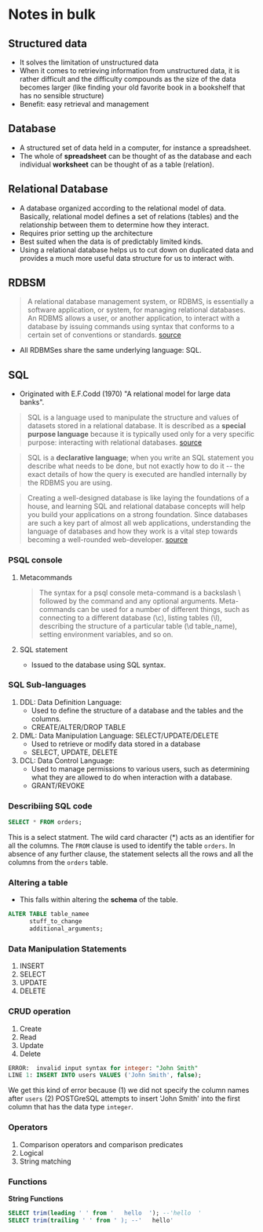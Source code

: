 # Notes in bulk

## Structured data
* It solves the limitation of unstructured data
* When it comes to retrieving information from unstructured data, it is rather difficult and the difficulty compounds as the size of the data becomes larger (like finding your old favorite book in a bookshelf that has no sensible structure)
* Benefit: easy retrieval and management

## Database
* A structured set of data held in a computer, for instance a spreadsheet.
* The whole of __spreadsheet__ can be thought of as the database and each individual __worksheet__ can be thought of as a table (relation). 

## Relational Database
* A database organized according to the relational model of data. Basically, relational model defines a set of relations (tables) and the relationship between them to determine how they interact. 
* Requires prior setting up the architecture
* Best suited when the data is of predictably limited kinds. 
* Using a relational database helps us to cut down on duplicated data and provides a much more useful data structure for us to interact with.

## RDBSM
> A relational database management system, or RDBMS, is essentially a software application, or system, for managing relational databases. An RDBMS allows a user, or another application, to interact with a database by issuing commands using syntax that conforms to a certain set of conventions or standards. [source](https://launchschool.com/books/sql/read/introduction)
* All RDBMSes share the same underlying language: SQL.

## SQL
* Originated with E.F.Codd (1970) "A relational model for large data banks".
>SQL is a language used to manipulate the structure and values of datasets stored in a relational database. It is described as a __special purpose language__ because it is typically used only for a very specific purpose: interacting with relational databases. [source](https://launchschool.com/lessons/a1779fd2/assignments/7673d9a9)

> SQL is a __declarative language__; when you write an SQL statement you describe what needs to be done, but not exactly how to do it -- the exact details of how the query is executed are handled internally by the RDBMS you are using. 

> Creating a well-designed database is like laying the foundations of a house, and learning SQL and relational database concepts will help you build your applications on a strong foundation. Since databases are such a key part of almost all web applications, understanding the language of databases and how they work is a vital step towards becoming a well-rounded web-developer.
> [source](https://launchschool.com/books/sql/read/introduction)

### PSQL console
1. Metacommands
   > The syntax for a psql console meta-command is a backslash \ followed by the command and any optional arguments. Meta-commands can be used for a number of different things, such as connecting to a different database (\c), listing tables (\l), describing the structure of a particular table (\d table_name), setting environment variables, and so on.

2. SQL statement
   * Issued to the database using SQL syntax.

### SQL Sub-languages
1. DDL: Data Definition Language: 
   * Used to define the structure of a database and the tables and the columns.
   * CREATE/ALTER/DROP TABLE
2. DML: Data Manipulation Language: SELECT/UPDATE/DELETE
   * Used to retrieve or modify data stored in a database
   * SELECT, UPDATE, DELETE
3. DCL: Data Control Language: 
   * Used to manage permissions to various users, such as determining what they are allowed to do when interaction with a database.
   * GRANT/REVOKE

### Describiing SQL code
```sql
SELECT * FROM orders;
```
This is a select statment. The wild card character (*) acts as an identifier for all the columns. The `FROM` clause is used to identify the table `orders`. In absence of any further clause, the statement selects all the rows and all the columns from the `orders` table.

### Altering a table
* This falls within altering the __schema__ of the table.

```sql
ALTER TABLE table_namee
      stuff_to_change
      additional_arguments;
```

### Data Manipulation Statements
1. INSERT
2. SELECT
3. UPDATE
4. DELETE

### CRUD operation
1. Create
2. Read
3. Update
4. Delete

```sql
ERROR:  invalid input syntax for integer: "John Smith"
LINE 1: INSERT INTO users VALUES ('John Smith', false);
```
We get this kind of error because
(1) we did not specify the column names after `users`
(2) POSTGreSQL attempts to insert 'John Smith' into the first column that has the data type `integer`.

### Operators

1. Comparison operators and comparison predicates
2. Logical
3. String matching

### Functions

__String Functions__

```sql
SELECT trim(leading ' ' from '   hello  '); --'hello  '
SELECT trim(trailing ' ' from ' ); --'   hello'
```